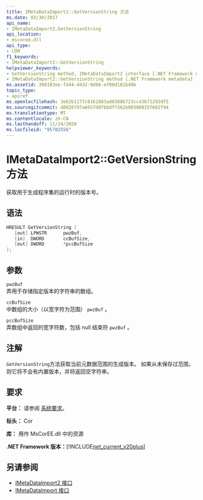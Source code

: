 ```yaml
---
title: IMetaDataImport2::GetVersionString 方法
ms.date: 03/30/2017
api_name:
- IMetaDataImport2.GetVersionString
api_location:
- mscoree.dll
api_type:
- COM
f1_keywords:
- IMetaDataImport2::GetVersionString
helpviewer_keywords:
- GetVersionString method, IMetaDataImport2 interface [.NET Framework metadata]
- IMetaDataImport2::GetVersionString method [.NET Framework metadata]
ms.assetid: 308183ee-fd44-4432-9d86-ef00d181b49b
topic_type:
- apiref
ms.openlocfilehash: 3e62b1177c0161883ad03086723cc43b71292df5
ms.sourcegitcommit: d8020797a6657d0fbbdff362b80300815f682f94
ms.translationtype: MT
ms.contentlocale: zh-CN
ms.lasthandoff: 11/24/2020
ms.locfileid: "95702556"
---
```

# <a name="imetadataimport2getversionstring-method"></a>IMetaDataImport2::GetVersionString 方法

获取用于生成程序集的运行时的版本号。  
  
## <a name="syntax"></a>语法  
  
```cpp  
HRESULT GetVersionString (  
   [out] LPWSTR      pwzBuf,  
   [in]  DWORD       ccBufSize,  
   [out] DWORD       *pccBufSize  
);  
```  
  
## <a name="parameters"></a>参数  

 `pwzBuf`  
 弄用于存储指定版本的字符串的数组。  
  
 `ccBufSize`  
 中数组的大小（以宽字符为范围） `pwzBuf` 。  
  
 `pccBufSize`  
 弄数组中返回的宽字符数，包括 null 结束符 `pwzBuf` 。  
  
## <a name="remarks"></a>注解  

 `GetVersionString`方法获取当前元数据范围的生成版本。 如果从未保存过范围，则它将不会有内置版本，并将返回空字符串。  
  
## <a name="requirements"></a>要求  

 **平台：** 请参阅 [系统要求](../../get-started/system-requirements.md)。  
  
 **标头：** Cor  
  
 **库：** 用作 MsCorEE.dll 中的资源  
  
 **.NET Framework 版本：**[!INCLUDE[net_current_v20plus](../../../../includes/net-current-v20plus-md.md)]  
  
## <a name="see-also"></a>另请参阅

- [IMetaDataImport2 接口](imetadataimport2-interface.md)
- [IMetaDataImport 接口](imetadataimport-interface.md)
